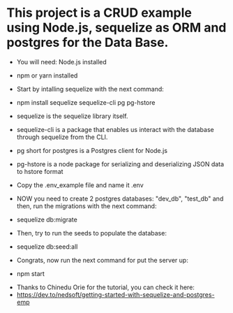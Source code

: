 # This project is a CRUD example using Node.js, sequelize as ORM and postgres for the Data Base. 

* You will need: Node.js installed
* npm or yarn installed

* Start by intalling sequelize with the next command:

- npm install sequelize sequelize-cli pg pg-hstore

* sequelize is the sequelize library itself.
* sequelize-cli is a package that enables us interact with the database through sequelize from the CLI.
* pg short for postgres is a Postgres client for Node.js
* pg-hstore is a node package for serializing and deserializing JSON data to hstore format

* Copy the .env_example file and name it .env

* NOW you need to create 2 postgres databases: "dev_db", "test_db" and then, run the migrations with the next command:

- sequelize db:migrate

* Then, try to run the seeds to populate the database:
- sequelize db:seed:all

* Congrats, now run the next command for put the server up:
- npm start

* Thanks to Chinedu Orie for the tutorial, you can check it here: 
* https://dev.to/nedsoft/getting-started-with-sequelize-and-postgres-emp

 